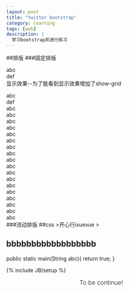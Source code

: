 ```yaml
---
layout: post
title: "twitter bootstrap"
category: learning
tags: [web]
description: |
  学习bootstrap并进行练习
---
```

<script >

</script>
##排版
###固定排版
    <div class="row">
      <div class="span4">abc</div>
      <div class="span8">def</div>
    </div>
显示效果--为了能看到显示效果增加了show-grid
<div class="container">
<div class="row show-grid">
<div class="span4">abc</div>
<div class="span8">def</div>
</div>
</div>

<div class="container">
<div class="row show-grid">
<div class="span1">abc</div>
<div class="span1">abc</div>
<div class="span1">abc</div>
<div class="span1">abc</div>
<div class="span1">abc</div>
<div class="span1">abc</div>
<div class="span1">abc</div>
<div class="span1">abc</div>
<div class="span1">abc</div>
<div class="span1">abc</div>
<div class="span1">abc</div>
<div class="span1">abc</div>
<div class="row show-grid">
<div class="span4">abc</div>
<div class="span8">abc</div>
</div>

<div class="row show-grid">
<div class="span4">abc</div>
<div class="span4">abc</div>
<div class="span4">abc</div>
<div class="span4">abc</div>
</div>
</div>
</div>
###流动排版
##css
>开心行ixuexue
>
<h2>bbbbbbbbbbbbbbbbbb</h2>
     public static main(String abc){
        return true;
    }

{% include JB/setup %}




<div class="alert alert-block alert-warn form-inline" style="text-align:center; vertical-align:middle; font-size: 16px; font-weight:300;">To be continue!</div>
